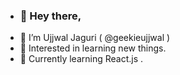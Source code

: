 - ### 👋 Hey there,
- 🤠 I’m Ujjwal Jaguri ( @geekieujjwal )
- 👀 Interested in learning new things.
- 🌱 Currently learning React.js .

<!---
GeekieUjjwal/GeekieUjjwal is a ✨ special ✨ repository because its `README.md` (this file) appears on your GitHub profile.
You can click the Preview link to take a look at your changes.
--->
